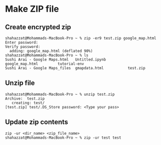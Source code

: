 # Make ZIP file
## Create encrypted zip
```
shahazzat@Mohammads-MacBook-Pro ~ % zip -er9 test.zip google_map.html
Enter password: 
Verify password: 
  adding: google_map.html (deflated 90%)
shahazzat@Mohammads-MacBook-Pro ~ % ls
Sushi Arai - Google Maps.html	Untitled.ipynb			google_map.html			tutorial-env
Sushi Arai - Google Maps_files	gmapdata.html			test.zip
```
## Unzip file
```
shahazzat@Mohammads-MacBook-Pro ~ % unzip test.zip
Archive:  test.zip
   creating: test/
[test.zip] test/.DS_Store password: <Type your pass>
```
## Update zip contents
```
zip -ur <dir_name> <zip_file_name>
shahazzat@Mohammads-MacBook-Pro ~ % zip -ur test test
```
